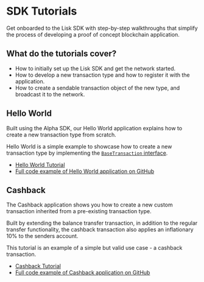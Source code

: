 # SDK Tutorials

Get onboarded to the Lisk SDK with step-by-step walkthroughs that simplify the process of developing a proof of concept blockchain application.

## What do the tutorials cover?

- How to initially set up the Lisk SDK and get the network started.
- How to develop a new transaction type and how to register it with the application.
- How to create a sendable transaction object of the new type, and broadcast it to the network.

## Hello World

Built using the Alpha SDK, our Hello World application explains how to create a new transaction type from scratch.

Hello World is a simple example to showcase how to create a new transaction type by implementing the [`BaseTransaction` interface](custom-transactions.md).

- [Hello World Tutorial](tutorials/hello-world.md)
- [Full code example of Hello World application on GitHub](https://github.com/LiskHQ/lisk-sdk-examples/tree/development/hello_world)


## Cashback

The Cashback application shows you how to create a new custom transaction inherited from a pre-existing transaction type.

Built by extending the balance transfer transaction, in addition to the regular transfer functionality, the cashback transaction also applies an inflationary 10% to the senders account.

This tutorial is an example of a simple but valid use case - a cashback transaction.

- [Cashback Tutorial](tutorials/cashback.md)
- [Full code example of Cashback application on GitHub](https://github.com/LiskHQ/lisk-sdk-examples/tree/development/cashback)
